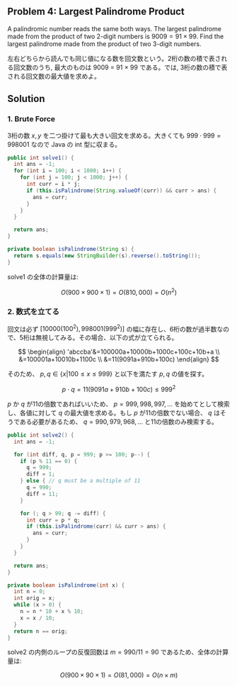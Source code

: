 ## Problem 4: Largest Palindrome Product

A palindromic number reads the same both ways. The largest palindrome made from the product of two $2$-digit numbers is $9009 = 91 \times 99$.
Find the largest palindrome made from the product of two $3$-digit numbers.

左右どちらから読んでも同じ値になる数を回文数という。2桁の数の積で表される回文数のうち, 最大のものは 9009 = 91 × 99 である。では, 3桁の数の積で表される回文数の最大値を求めよ。

## Solution
### 1. Brute Force
3桁の数 $x,y$ を二つ掛けて最も大きい回文を求める。大きくても $999 \cdot 999 = 998001$ なので Java の int 型に収まる。

```java
public int solve1() {
  int ans = -1;
  for (int i = 100; i < 1000; i++) {
    for (int j = 100; j < 1000; j++) {
      int curr = i * j;
      if (this.isPalindrome(String.valueOf(curr)) && curr > ans) {
        ans = curr;
      }
    }
  }

  return ans;
}

private boolean isPalindrome(String s) {
  return s.equals(new StringBuilder(s).reverse().toString());
}
```

solve1 の全体の計算量は:

$$
O(900 \times 900 \times 1) = O(810,000) = O(n^2)
$$

### 2. 数式を立てる
回文は必ず $[10000(100^2), 998001(999^2)]$ の幅に存在し、6桁の数が過半数なので、5桁は無視してみる。その場合、以下の式が立てられる。

$$
\begin{align}
 'abccba'&=100000a+10000b+1000c+100c+10b+a \\
 &=100001a+10010b+1100c \\
 &=11(9091a+910b+100c)
\end{align}
$$

そのため、 $p,q \in \left\lbrace x | 100 \le x \le 999 \right\rbrace$ と以下を満たす $p,q$ の値を探す。

$$
p \cdot q = 11(9091a + 910b + 100c) \le 999^2
$$

$p$ か $q$ が11の倍数であればいいため、 $p=999,998,997,...$ を始めてとして検索し、各値に対して $q$ の最大値を求める。もし $p$ が11の倍数でない場合、 $q$ はそうである必要があるため、 $q=990,979,968,...$ と11の倍数のみ検索する。

```java
public int solve2() {
  int ans = -1;

  for (int diff, q, p = 999; p >= 100; p--) {
    if (p % 11 == 0) {
      q = 999;
      diff = 1;
    } else { // q must be a multiple of 11
      q = 990;
      diff = 11;
    }

    for (; q > 99; q -= diff) {
      int curr = p * q;
      if (this.isPalindrome(curr) && curr > ans) {
        ans = curr;
      }
    }
  }

  return ans;
}

private boolean isPalindrome(int x) {
  int n = 0;
  int orig = x;
  while (x > 0) {
    n = n * 10 + x % 10;
    x = x / 10;
  }
  return n == orig;
}
```

solve2 の内側のループの反復回数は $m = 990/11 = 90$ であるため、全体の計算量は:

$$
O(900 \times 90 \times 1) = O(81,000) = O(n \times m)
$$
